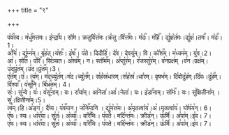 +++
title = "९"

+++


  
प꣡व꣢꣯स्व। म꣡धु꣢꣯मत्तमः। इ꣡न्द्रा꣢꣯य। सो꣣म। क्रतुवि꣡त्त꣢मः।क्र꣣तु।वि꣡त्त꣢꣯मः। म꣡दः꣢꣯। म꣡हि꣢꣯। द्यु꣣क्ष꣡त꣢मः।द्यु꣣क्ष꣡।तमः꣢꣯। म꣡दः꣢꣯। 1।  
अ꣣भि꣢। द्यु꣣म्न꣢म्। बृ꣣ह꣢त्।य꣡शः꣢꣯। इ꣡षः꣢꣯। प꣣ते। दिदीहि꣢। दे꣣व। देवयु꣢म्। वि। को꣡श꣢꣯म्। म꣣ध्यम꣢म्। यु꣣व।2।  
आ꣢। सो꣣त। प꣡रि꣢꣯। सि꣣ञ्चत। अ꣡श्व꣢꣯म्। न। स्तो꣡म꣢꣯म्। अ꣣प्तु꣡र꣢म्। र꣣जस्तु꣡र꣢म्। व꣣नप्रक्ष꣢म् ।व꣣न।प्रक्ष꣢म्। उ꣣दप्रु꣡त꣢म्।उ꣣द।प्रु꣡त꣢꣯म्।3।  
ए꣣त꣢म्।उ꣣। त्य꣢म्। म꣣दच्यु꣡त꣢म्।म꣣द।च्यु꣡त꣢꣯म्। स꣣ह꣡स्र꣢धारम्।स꣣ह꣡स्र꣢।धा꣣रम्। वृषभ꣢म्। दि꣣वोदु꣡ह꣢म्।दि꣣वः।दु꣡ह꣢꣯म्। वि꣡श्वा꣢꣯। व꣡सू꣢꣯नि। बि꣡भ्र꣢꣯तम्। 4।  
सः꣢। सु꣣न्वे। यः꣢। व꣡सू꣢꣯नाम्। यः। रा꣣या꣢म्। आ꣣नेता꣢।आ꣣।नेता꣢। यः। इ꣡डा꣢꣯नाम्। सो꣡मः꣢꣯। यः। सु꣣क्षितीना꣢म् ।सु꣣।क्षितीना꣢म्।5।  
त्व꣢म्।हि।अ꣣ङ्ग꣢। दै꣣व्य। प꣡व꣢꣯मान। ज꣡नि꣢꣯मानि । द्यु꣣म꣡त्त꣢मः। अ꣣मृतत्वा꣡य꣢।अ꣣।मृतत्वा꣡य꣢। घो꣣ष꣡य꣢न्। 6।  
ए꣣षः। स्यः। धा꣡र꣢꣯या। सु꣣तः꣢। अ꣡व्याः꣢꣯। वा꣡रे꣢꣯भिः। प꣣वते। मदि꣡न्त꣢मः। क्रीड꣢न्। ऊ꣣र्मिः꣢। अ꣣पा꣢म्।इ꣣व। 7।  
ए꣣षः। स्यः। धा꣡र꣢꣯या। सु꣣तः꣢। अ꣡व्याः꣢꣯। वा꣡रे꣢꣯भिः। प꣣वते। मदि꣡न्त꣢मः। क्रीड꣢न्। ऊ꣣र्मिः꣢। अ꣣पा꣢म्।इ꣣व। 7।  
